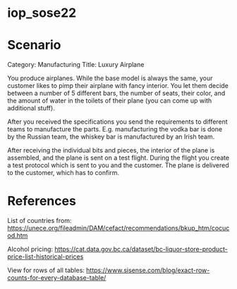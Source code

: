 # iop_sose22

# Scenario
Category: Manufacturing
Title: Luxury Airplane

You produce airplanes. While the base model is always the same, your customer
likes to pimp their airplane with fancy interior. You let them decide between a
number of 5 different bars, the number of seats, their color, and the amount
of water in the toilets of their plane (you can come up with additional stuff).

After you received the specifications you send the requirements to different
teams to manufacture the parts. E.g. manufacturing the vodka bar is done by the
Russian team, the whiskey bar is manufactured by an Irish team.

After receiving the individual bits and pieces, the interior of the plane is
assembled, and the plane is sent on a test flight. During the flight you 
create a test protocol which is sent to you and the customer. The plane is
delivered to the customer, which has to confirm.

# References
List of countries from:
https://unece.org/fileadmin/DAM/cefact/recommendations/bkup_htm/cocucod.htm

Alcohol pricing:
https://cat.data.gov.bc.ca/dataset/bc-liquor-store-product-price-list-historical-prices

View for rows of all tables:
https://www.sisense.com/blog/exact-row-counts-for-every-database-table/